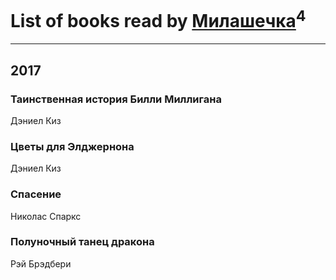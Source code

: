# List of books read by [Милашечка](http://vk.com/id200601396)<sup>4</sup>
---

## 2017

### Таинственная история Билли Миллигана
Дэниел Киз


### Цветы для Элджернона
Дэниел Киз


### Спасение
Николас Спаркс


### Полуночный танец дракона
Рэй Брэдбери



